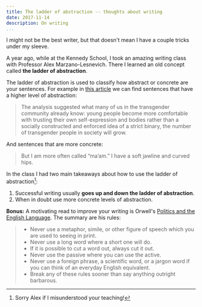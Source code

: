 ```yaml
---
title: The ladder of abstraction -- thoughts about writing 
date: 2017-11-14
description: On writing
...
```


I might not be the best writer, but that doesn't mean I have a couple tricks under my sleeve. 

A year ago, while at the Kennedy School, I took an amazing writing class with Professor Alex Marzano-Lesnevich. There I learned an old concept called **the ladder of abstraction**.

The ladder of abstraction is used to classify how abstract or concrete are your sentences. For example in [this article](https://www.nytimes.com/2019/04/17/opinion/tsa-transgender.html) we can find sentences that have a higher level of abstraction: 

> The analysis suggested what many of us in the transgender community already know: young people become more comfortable with trusting their own self-expression and bodies rather than a socially constructed and enforced idea of a strict binary, the number of transgender people in society will grow.

And sentences that are more concrete:

> But I am more often called “ma’am.” I have a soft jawline and curved hips.

In the class I had two main takeaways about how to use the ladder of abstraction[^sorry-prof]: 

1.  Successful writing usually **goes up and down the ladder of abstraction**.
2.  When in doubt use more concrete levels of abstraction.





**Bonus:** A motivating read to improve your writing is Orwell's [Politics and the English Language](http://www.orwell.ru/library/essays/politics/english/e_polit). The summary are his rules:

> - Never use a metaphor, simile, or other figure of speech which you are used to seeing in print.
> - Never use a long word where a short one will do.
> - If it is possible to cut a word out, always cut it out.
> - Never use the passive where you can use the active.
> - Never use a foreign phrase, a scientific word, or a jargon word if you can think of an everyday English equivalent.
> - Break any of these rules sooner than say anything outright barbarous.

[^sorry-prof]:
    Sorry Alex if I misunderstood your teaching!